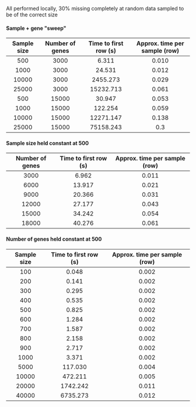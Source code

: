 All performed locally, 30% missing completely at random data sampled to be of the correct size 

#### Sample + gene "sweep"

| Sample size | Number of genes | Time to first row (s) | Approx. time per sample (row) |
| :---------: | :-------------: | :-------------------: | :---------------------------: |
|     500     |      3000       |        6.311          |           0.010               |
|    1000     |      3000       |        24.531         |           0.012               |
|    10000    |      3000       |       2455.273        |           0.029               |
|    25000    |      3000       |       15232.713       |           0.061               |
|     500     |      15000      |        30.947         |        0.053                  |
|    1000     |      15000      |      122.254          |      0.059                    |
|    10000    |      15000      |      12271.147        |       0.138                   |
|    25000    |      15000      |      75158.243        |       0.3                     |


#### Sample size held constant at 500

| Number of genes | Time to first row (s) | Approx. time per sample (row) |
| :-------------: | :-------------------: | :---------------------------: |
| 3000 | 6.962 | 0.011 |
| 6000 | 13.917 | 0.021 |
| 9000 | 20.366 | 0.031 |
| 12000 | 27.177 | 0.043 |
| 15000 | 34.242 | 0.054 |
| 18000 | 40.276 | 0.061 |


#### Number of genes held constant at 500

| Sample size | Time to first row (s) | Approx. time per sample (row) |
| :---------: | :-------------------: | :---------------------------: |
| 100 | 0.048 | 0.002 |
| 200 | 0.141 | 0.002 |
| 300 | 0.295 | 0.002 |
| 400 | 0.535 | 0.002 |
| 500 | 0.825 | 0.002 |
| 600 | 1.284 | 0.002 |
| 700 | 1.587 | 0.002 |
| 800 | 2.158 | 0.002 |
| 900 | 2.717 | 0.002 |
| 1000 | 3.371 | 0.002 |
| 5000 | 117.030 | 0.004 |
| 10000 | 472.211 | 0.005 |
| 20000 | 1742.242 | 0.011 |
| 40000 | 6735.273 | 0.012 |